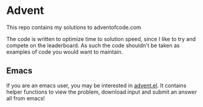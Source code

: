 # Advent

This repo contains my solutions to adventofcode.com

The code is written to optimize time to solution speed, since I like to try
and compete on the leaderboard. As such the code shouldn't be taken as
examples of code you would want to maintain.

## Emacs

If you are an emacs user, you may be interested in
[advent.el](./advent.el). It contains helper functions to view the problem,
download input and submit an answer all from emacs!
